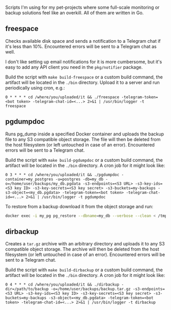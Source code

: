 Scripts I'm using for my pet-projects where some full-scale monitoring or backup solutions feel like an overkill. All of them are written in Go.

## freespace

Checks available disk space and sends a notification to a Telegram chat if it's less than 10%. Encountered errors will be sent to a Telegram chat as well.

I don't like setting up email notifications for it is more cumbersome, but it's easy to add any API client you need in the `pkg/notifier` package.

Build the script with `make build-freespace` or a custom build command, the artifact will be located in the `./bin` directory. Upload it to a server and run periodically using cron, e.g.:

```cron
0 * * * * cd /where/you/uploaded/it && ./freespace -telegram-token=<bot token> -telegram-chat-id=<...> 2>&1 | /usr/bin/logger -t freespace
```

## pgdumpdoc

Runs pg_dump inside a specified Docker container and uploads the backup file to any S3 compatible object storage. The file will then be deleted from the host filesystem (or left untouched in case of an error). Encountered errors will be sent to a Telegram chat.

Build the script with `make build-pgdumpdoc` or a custom build command, the artifact will be located in the `./bin` directory. A cron job for it might look like:

```
0 3 * * * cd /where/you/uploaded/it && ./pgdumpdoc -container=my_postgres -u=postgres -db=my_db -o=/home/user/backups/my_db.pgdata -s3-endpoints=<S3 URL> -s3-key-ids=<S3 key ID> -s3-key-secrets=<S3 key secret> -s3-buckets=my-backups -s3-object=<my_db.pgdata> -telegram-token=<bot token> -telegram-chat-id=<...> 2>&1 | /usr/bin/logger -t pgdumpdoc
```

To restore from a backup download it from the object storage and run:

```bash
docker exec -i my_pg pg_restore --dbname=my_db --verbose --clean < /tmp/pg_dump.pgdata
```

## dirbackup

Creates a `tar.gz` archive with an arbitrary directory and uploads it to any S3 compatible object storage. The archive will then be deleted from the host filesystem (or left untouched in case of an error). Encountered errors will be sent to a Telegram chat.

Build the script with `make build-dirbackup` or a custom build command, the artifact will be located in the `./bin` directory. A cron job for it might look like:

```
0 4 * * * cd /where/you/uploaded/it && ./dirbackup -dir=/path/to/backup -o=/home/user/backups/backup.tar.gz -s3-endpoints=<S3 URL> -s3-key-ids=<S3 key ID> -s3-key-secrets=<S3 key secret> -s3-buckets=my-backups -s3-object=<my_db.pgdata> -telegram-token=<bot token> -telegram-chat-id=<...> 2>&1 | /usr/bin/logger -t dirbackup
```
